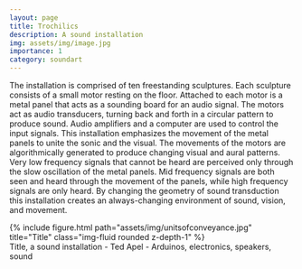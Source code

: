 ```yaml
---
layout: page
title: Trochilics
description: A sound installation 
img: assets/img/image.jpg
importance: 1
category: soundart
---
```


The installation is comprised of ten freestanding sculptures. Each sculpture consists of a small motor resting on the floor. Attached to each motor is a metal panel that acts as a sounding board for an audio signal. The motors act as audio transducers, turning back and forth in a circular pattern to produce sound. Audio amplifiers and a computer are used to control the input signals. This installation emphasizes the movement of the metal panels to unite the sonic and the visual. The movements of the motors are algorithmically generated to produce changing visual and aural patterns. Very low frequency signals that cannot be heard are perceived only through the slow oscillation of the metal panels. Mid frequency signals are both seen and heard through the movement of the panels, while high frequency signals are only heard. By changing the geometry of sound transduction this installation creates an always-changing environment of sound, vision, and movement.



<div class="row">
    <div class="col-sm mt-3 mt-md-0">
        {% include figure.html path="assets/img/unitsofconveyance.jpg" title="Title" class="img-fluid rounded z-depth-1" %}
    </div>
</div>
<div class="caption">
    Title, a sound installation - Ted Apel - Arduinos, electronics, speakers, sound

</div>



